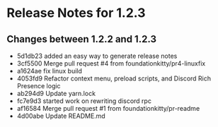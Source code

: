 # Release Notes for 1.2.3

## Changes between 1.2.2 and 1.2.3

- 5d1db23 added an easy way to generate release notes
- 3cf5500 Merge pull request #4 from foundationkitty/pr4-linuxfix
- a1624ae fix linux build
- 4053fd9 Refactor context menu, preload scripts, and Discord Rich Presence logic
- ab294d9 Update yarn.lock
- fc7e9d3 started work on rewriting discord rpc
- af16584 Merge pull request #1 from foundationkitty/pr-readme
- 4d00abe  Update README.md